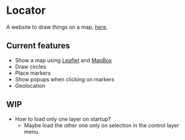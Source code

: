 # Locator

A website to draw things on a map, [here](http://locator.nicordev.com/index.html).

## Current features

* Show a map using [Leaflet](https://leafletjs.com/) and [MapBox](https://www.mapbox.com/)
* Draw circles
* Place markers
* Show popups when clicking on markers
* Geolocation

## WIP

* How to load only one layer on startup?
    * Maybe load the other one only on selection in the control layer menu.